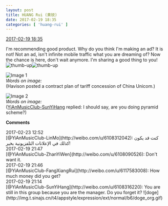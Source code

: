 ```yaml
---
layout: post
title: HUANG Rui (黄锐)
date: 2017-02-19 18:35
categories: [ 'huang-rui' ]
---
```


<div class="weibo-info">
  <a href="http://weibo.com/2383396057/EwhqYam4g">2017-02-19 18:35</a>
</div>

I'm recommending good product. Why do you think I'm making an ad? It is not! Not an ad, isn't infinite mobile traffic what you are dreaming of? Now the chance is here, don't wait anymore. I'm sharing a good thing to you! ![thumb-up](http://img.t.sinajs.cn/t4/appstyle/expression/ext/normal/d0/z2_org.gif)![thumb-up](http://img.t.sinajs.cn/t4/appstyle/expression/ext/normal/d0/z2_org.gif)

<!-- more -->

![Image 1](http://wx3.sinaimg.cn/mw690/8e0fbcd9gy1fcvyjak2hvj20qo1bfajn.jpg)  
*Words on image:*  
(Havison posted a contract plan of tariff concession of China Unicom.)

![Image 2](http://wx3.sinaimg.cn/mw690/8e0fbcd9gy1fcvyjbuzh7j20qo1bfdot.jpg)  
*Words on image:*  
([YiAnMusicClub-SunYiHang](http://weibo.com/u/6108316220) replied: I should say, are you doing pyramid scheme?)

**Comments**
<div class="weibo-info">2017-02-23 12:52</div>
[@YiAnMusicClub-LinMo](http://weibo.com/u/6108312042): كنت قد يكون كذلك في الإعلانات التلفزيونية بخير!

<div class="weibo-info">2017-02-19 21:47</div>
[@YiAnMusicClub-ZhanYiWen](http://weibo.com/u/6108090526): Don't want it.

<div class="weibo-info">2017-02-19 21:46</div>
[@YiAnMusicClub-FangXiangRui](http://weibo.com/u/6117583008): How much money did you get?

<div class="weibo-info">2017-02-19 21:14</div>
[@YiAnMusicClub-SunYiHang](http://weibo.com/u/6108316220): You are still in this group because you are the manager. Do you forget it? ![doge](http://img.t.sinajs.cn/t4/appstyle/expression/ext/normal/b6/doge_org.gif)
